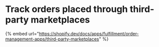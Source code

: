 # Track orders placed through third-party marketplaces

{% embed url="https://shopify.dev/docs/apps/fulfillment/order-management-apps/third-party-marketplaces" %}
